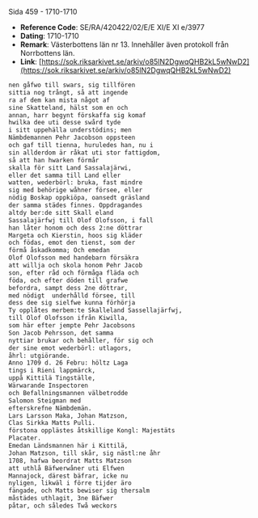 Sida 459 - 1710-1710

- **Reference Code**: SE/RA/420422/02/E/E XI/E XI e/3977
- **Dating**: 1710-1710
- **Remark**: Västerbottens län nr 13. Innehåller även protokoll från Norrbottens län.
- **Link**: [https://sok.riksarkivet.se/arkiv/o85lN2DgwqQHB2kL5wNwD2](https://sok.riksarkivet.se/arkiv/o85lN2DgwqQHB2kL5wNwD2)

```txt linenums="1"
nen gåfwo till swars, sig tillfören
sittia nog trångt, så att ingende
ra af dem kan mista något af
sine Skatteland, hälst som en och
annan, harr begynt förskaffa sig komaf
hwilka dee uti desse swård tyde
i sitt uppehälla understödins; men
Nämbdemannen Pehr Jacobson oppsteen
och gaf till tienna, huruledes han, nu i
sin allderdom är råkat uti stor fattigdom,
så att han hwarken förmår
skalla för sitt Land Sassalajärwi,
eller det samma till Land eller
watten, wederbörl: bruka, fast mindre
sig med behörige wåhner försee, eller
nödig Boskap oppkiöpa, oansedt gräsland
der samma städes finnes. Oppdragandes
altdy ber:de sitt Skall eland
Sassalajärfwj till Olof Olofsson, i fall
han låter honom och dess 2:ne döttrar
Margeta och Kierstin, hoos sig kläder
och födas, emot den tienst, som der
förmå åskadkomma; Och emedan
Olof Olofsson med handebarn försäkra
att willja och skola honom Pehr Jacob
son, efter råd och förmåga fläda och
föda, och efter döden till grafwe
befordra, sampt dess 2ne döttrar,
med nödigt  underhålld försee, till
dess dee sig sielfwe kunna förhörja
Ty opplåtes merbem:te Skalleland Sassellajärfwj,
till Olof Olofsson ifrån Kiwilla,
som här efter jempte Pehr Jacobsons
Son Jacob Pehrsson, det samma
nyttiar brukar och behåller, för sig och
der sine emot wederbörl: utlagors,
åhrl: utgiörande.
Anno 1709 d. 26 Febru: höltz Laga
tings i Rieni lappmärck,
uppå Kittilä Tingställe,
Wärwarande Inspectoren
och Befallningsmannen välbetrodde
Salomon Steigman med
efterskrefne Nämbdemän.
Lars Larsson Maka, Johan Matzson,
Clas Sirkka Matts Pulli.
förstona opplästes åtskillige Kongl: Majestäts
Placater.
Emedan Ländsmannen här i Kittilä,
Johan Matzson, till skår, sig nästl:ne åhr
1708, hafwa beordrat Matts Matzson
att uthlå Bäfwerwåner uti Elfwen
Mannajock, därest bäfrar, icke nu
nyligen, likwäl i förre tijder äro
fängade, och Matts bewiser sig thersalm
måstädes uthlagit, 3ne Bäfwer
påtar, och således Twå weckors
```
